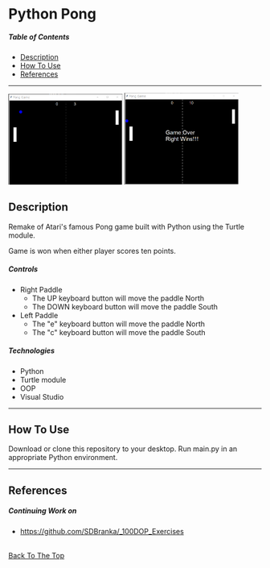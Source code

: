 # Python Pong

##### Table of Contents

- [Description](#description)
- [How To Use](#how-to-use)
- [References](#references)

---

<p float="center">
    <img src="https://github.com/SDBranka/Python_Pong/blob/main/Resources/Gameplay_screenshot.png" width=45% alt="gameplay image"/>
    <img src="https://github.com/SDBranka/Python_Pong/blob/main/Resources/Win_screenshot.png" width=45% alt="gameplay image"/>
</p>

## Description

Remake of Atari's famous Pong game built with Python using the Turtle module.  

Game is won when either player scores ten points.

##### Controls
<ul>
    <li>Right Paddle
        <ul>
            <li>The UP keyboard button will move the paddle North</li>
            <li>The DOWN keyboard button will move the paddle South</li>
        </ul>
    </li>
    <li>Left Paddle
        <ul>
            <li>The "e" keyboard button will move the paddle North</li>
            <li>The "c" keyboard button will move the paddle South</li>
        </ul>
    </li>
</ul>

##### Technologies

- Python
- Turtle module
- OOP
- Visual Studio

---

## How To Use

Download or clone this repository to your desktop. Run main.py in an appropriate Python environment.

---

## References

##### Continuing Work on
- https://github.com/SDBranka/_100DOP_Exercises

\
[Back To The Top](#python-pong)